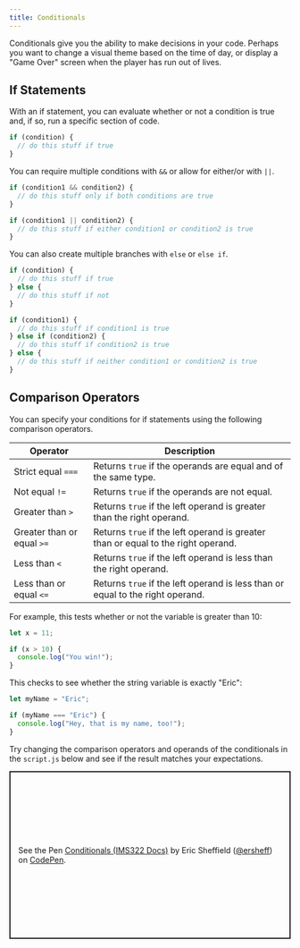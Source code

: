 ```yaml
---
title: Conditionals
---
```


Conditionals give you the ability to make decisions in your code. Perhaps you want to change a visual theme based on the time of day, or display a "Game Over" screen when the player has run out of lives.

## If Statements

With an if statement, you can evaluate whether or not a condition is true and, if so, run a specific section of code.

```js
if (condition) {
  // do this stuff if true
}
```

You can require multiple conditions with `&&` or allow for either/or with `||`.

```js
if (condition1 && condition2) {
  // do this stuff only if both conditions are true
}

if (condition1 || condition2) {
  // do this stuff if either condition1 or condition2 is true
}
```

You can also create multiple branches with `else` or `else if`.

```js
if (condition) {
  // do this stuff if true
} else {
  // do this stuff if not
}

if (condition1) {
  // do this stuff if condition1 is true
} else if (condition2) {
  // do this stuff if condition2 is true
} else {
  // do this stuff if neither condition1 or condition2 is true
}
```

## Comparison Operators

You can specify your conditions for if statements using the following comparison operators.

| Operator                   | Description                                                                       |
| -------------------------- | --------------------------------------------------------------------------------- |
| Strict equal `===`         | Returns `true` if the operands are equal and of the same type.                    |
| Not equal `!=`             | Returns `true` if the operands are not equal.                                     |
| Greater than `>`           | Returns `true` if the left operand is greater than the right operand.             |
| Greater than or equal `>=` | Returns `true` if the left operand is greater than or equal to the right operand. |
| Less than `<`              | Returns `true` if the left operand is less than the right operand.                |
| Less than or equal `<=`    | Returns `true` if the left operand is less than or equal to the right operand.    |

For example, this tests whether or not the variable is greater than 10:

```js
let x = 11;

if (x > 10) {
  console.log("You win!");
}
```

This checks to see whether the string variable is exactly "Eric":

```js
let myName = "Eric";

if (myName === "Eric") {
  console.log("Hey, that is my name, too!");
}
```

Try changing the comparison operators and operands of the conditionals in the `script.js` below and see if the result matches your expectations.

<p class="codepen" data-height="300" data-default-tab="js,result" data-slug-hash="rNPXRMV" data-editable="true" data-user="ersheff" style="height: 300px; box-sizing: border-box; display: flex; align-items: center; justify-content: center; border: 2px solid; margin: 1em 0; padding: 1em;">
  <span>See the Pen <a href="https://codepen.io/ersheff/pen/rNPXRMV">
  Conditionals (IMS322 Docs)</a> by Eric Sheffield (<a href="https://codepen.io/ersheff">@ersheff</a>)
  on <a href="https://codepen.io">CodePen</a>.</span>
</p>
<script async src="https://cpwebassets.codepen.io/assets/embed/ei.js"></script>
